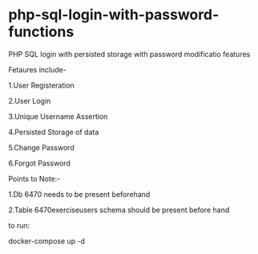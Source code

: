 # php-sql-login-with-password-functions

PHP SQL login with persisted storage with password modificatio features

Fetaures include-

1.User Registeration

2.User Login

3.Unique Username Assertion

4.Persisted Storage of data

5.Change Password

6.Forgot Password

Points to Note:-

1.Db 6470 needs to be present beforehand

2.Table 6470exerciseusers schema should be present before hand

to run:

docker-compose up -d

